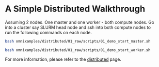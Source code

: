 # A Simple Distributed Walkthrough

Assuming 2 nodes. One master and one worker - both compute nodes. Go into a
cluster say SLURM head node and ssh into both compute nodes to run the following
commands on each node.

```bash
bash omnixamples/distributed/01_raw/scripts/01_demo_start_master.sh
```

```bash
bash omnixamples/distributed/01_raw/scripts/01_demo_start_worker.sh
```

For more information, please refer to the
[distributed](https://www.gaohongnan.com/operations/distributed/02_basics.html)
page.
